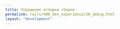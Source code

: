 ```yaml
---
title: Упрощение отладки сборки
permalink: rails/400_dev_experience/20_debug.html
layout: "development"
---
```

